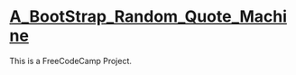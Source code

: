  # [A_BootStrap_Random_Quote_Machine](https://muniruibrahimsesay.github.io/A_BootStrap_Random_Quote_Machine/)

This is a FreeCodeCamp Project.
